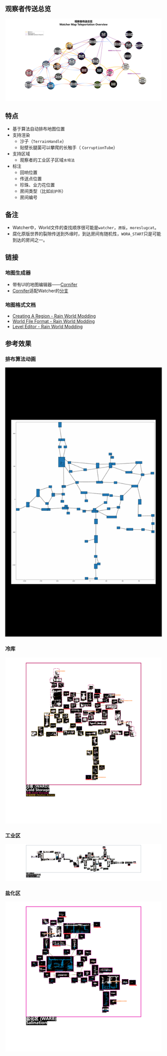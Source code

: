 ## 观察者传送总览

![overview](./readme.assets/overview.svg)

## 特点

* 基于算法自动排布地图位置
* 支持渲染
  * 沙子（`TerrainHandle`）
  * 贴壁长腿菌可以攀爬的长触手（ `CorruptionTube`）
* 支持区域
  * 观察者的工业区子区域`水培法`
* 标注
  * 回响位置
  * 传送点位置
  * 珍珠、业力花位置
  * 房间类型（比如`庇护所`）
  * 房间编号

## 备注

* Watcher中，World文件的查找顺序很可能是`watcher`，`原版`，`moreslugcat`。
* 腐化原版世界的裂隙传送到外缘时，到达房间有随机性，`WORA_START`只是可能到达的房间之一。

## 链接

### 地图生成器

* 带有UI的地图编辑器——[Cornifer](https://github.com/Ved-s/Cornifer)
* [Cornifer](https://github.com/Ved-s/Cornifer)适配Watcher的[分支](https://github.com/enchanted-sword/Cornifer)

### 地图格式文档

* [Creating A Region - Rain World Modding](https://rainworldmodding.miraheze.org/wiki/Creating_A_Region)
* [World File Format - Rain World Modding](https://rainworldmodding.miraheze.org/wiki/World_File_Format)
* [Level Editor - Rain World Modding](https://rainworldmodding.miraheze.org/wiki/Level_Editor)

## 参考效果

### 排布算法动画

![anima](./readme.assets/anima.gif)

### 冷库

![Cold Storage 冷库 (WARD)](./readme.assets/ward.png)

### 工业区

![Industrial Complex 工业区 (HI)](./readme.assets/hi.png)

### 盐化区

![Salination 盐化区 (WARB)](./readme.assets/warb.png)

